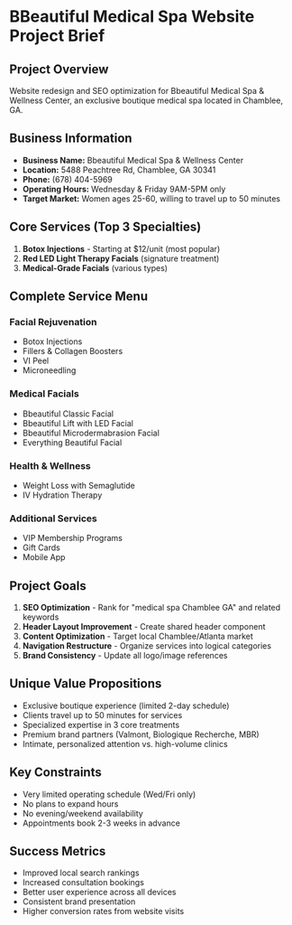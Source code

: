 # BBeautiful Medical Spa Website Project Brief

## Project Overview
Website redesign and SEO optimization for Bbeautiful Medical Spa & Wellness Center, an exclusive boutique medical spa located in Chamblee, GA.

## Business Information
- **Business Name:** Bbeautiful Medical Spa & Wellness Center
- **Location:** 5488 Peachtree Rd, Chamblee, GA 30341
- **Phone:** (678) 404-5969
- **Operating Hours:** Wednesday & Friday 9AM-5PM only
- **Target Market:** Women ages 25-60, willing to travel up to 50 minutes

## Core Services (Top 3 Specialties)
1. **Botox Injections** - Starting at $12/unit (most popular)
2. **Red LED Light Therapy Facials** (signature treatment)
3. **Medical-Grade Facials** (various types)

## Complete Service Menu
### Facial Rejuvenation
- Botox Injections
- Fillers & Collagen Boosters
- VI Peel
- Microneedling

### Medical Facials
- Bbeautiful Classic Facial
- Bbeautiful Lift with LED Facial
- Bbeautiful Microdermabrasion Facial
- Everything Beautiful Facial

### Health & Wellness
- Weight Loss with Semaglutide
- IV Hydration Therapy

### Additional Services
- VIP Membership Programs
- Gift Cards
- Mobile App

## Project Goals
1. **SEO Optimization** - Rank for "medical spa Chamblee GA" and related keywords
2. **Header Layout Improvement** - Create shared header component
3. **Content Optimization** - Target local Chamblee/Atlanta market
4. **Navigation Restructure** - Organize services into logical categories
5. **Brand Consistency** - Update all logo/image references

## Unique Value Propositions
- Exclusive boutique experience (limited 2-day schedule)
- Clients travel up to 50 minutes for services
- Specialized expertise in 3 core treatments
- Premium brand partners (Valmont, Biologique Recherche, MBR)
- Intimate, personalized attention vs. high-volume clinics

## Key Constraints
- Very limited operating schedule (Wed/Fri only)
- No plans to expand hours
- No evening/weekend availability
- Appointments book 2-3 weeks in advance

## Success Metrics
- Improved local search rankings
- Increased consultation bookings
- Better user experience across all devices
- Consistent brand presentation
- Higher conversion rates from website visits 